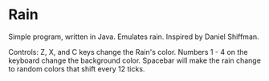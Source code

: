 # Rain
Simple program, written in Java. Emulates rain. Inspired by Daniel Shiffman. 

Controls:
Z, X, and C keys change the Rain's color. 
Numbers 1 - 4 on the keyboard change the background color. 
Spacebar will make the rain change to random colors that shift every 12 ticks.
